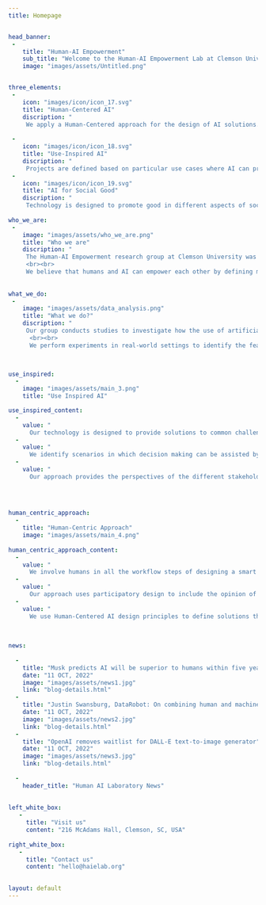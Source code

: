 ```yaml
---
title: Homepage


head_banner:
 -  
    title: "Human-AI Empowerment"
    sub_title: "Welcome to the Human-AI Empowerment Lab at Clemson University"
    image: "images/assets/Untitled.png"


three_elements:
 -
    icon: "images/icon/icon_17.svg"
    title: "Human-Centered AI"
    discription: "
     We apply a Human-Centered approach for the design of AI solutions."
   
 -
    icon: "images/icon/icon_18.svg"
    title: "Use-Inspired AI"
    discription: "
     Projects are defined based on particular use cases where AI can provide value."
 -
    icon: "images/icon/icon_19.svg"
    title: "AI for Social Good"
    discription: "
     Technology is designed to promote good in different aspects of society."
     
who_we_are:
 -
    image: "images/assets/who_we_are.png"
    title: "Who we are"
    discription: "
     The Human-AI Empowerment research group at Clemson University was founded in 2022 with the aim of studying the use of Artificial Intelligence (AI) for helping humans to achieve their goals. We conduct a Use-Inspired AI approach to understand how AI can be used in different contexts.
     <br><br>
     We believe that humans and AI can empower each other by defining mutually beneficial goals. We develop models and methods that can help machines to learn from humans by taking into account human cognitive biases and preferences. We aim to create algorithms that can optimize machine learning models according to human feedback, in order to improve the performance of the overall system."
     
     
what_we_do:
 -
    image: "images/assets/data_analysis.png"
    title: "What we do?"
    discription: "
     Our group conducts studies to investigate how the use of artificial intelligence can enhance the performance of human activities and promote well-being. We seek to use artificial intelligence from different modalities such as audio, images, text, and telemetry data to understand human behavior from natural interactions. We collect and analyze data in the workplace for identifying trends and patterns that help machines to recommend better strategies to achieve our goals. This can assist humans in the decision-making process to make judgments that are more accurately based on data.
      <br><br>
      We perform experiments in real-world settings to identify the feasibility of current technologies in the wild. We explore the limitations of technology and define mitigation strategies to create accountable solutions. These tools are evaluated by users whose feedback feed the systems for continious improvement. The main goal of our research is understand how smart tools can help people to reach new opportunities and improve their lives."
             


use_inspired:
  -
    image: "images/assets/main_3.png"
    title: "Use Inspired AI"

use_inspired_content:
  -
    value: "
      Our technology is designed to provide solutions to common challenges in multiple contexts."
  -
    value: "
      We identify scenarios in which decision making can be assisted by AI technologies."
  -
    value: "
      Our approach provides the perspectives of the different stakeholders in a process."
 
         
      

human_centric_approach:
  -
    title: "Human-Centric Approach"
    image: "images/assets/main_4.png"
  
human_centric_approach_content:
  -
    value: "
      We involve humans in all the workflow steps of designing a smart solution."
  -
    value: "
      Our approach uses participatory design to include the opinion of multiple actors."
  -
    value: "
      We use Human-Centered AI design principles to define solutions that aligns to our interests."
      
 
      
news:
 
  -
    title: "Musk predicts AI will be superior to humans within five years"
    date: "11 OCT, 2022"
    image: "images/assets/news1.jpg"
    link: "blog-details.html"
  -
    title: "Justin Swansburg, DataRobot: On combining human and machine intelligence"
    date: "11 OCT, 2022"
    image: "images/assets/news2.jpg"
    link: "blog-details.html"
  -
    title: "OpenAI removes waitlist for DALL-E text-to-image generator"
    date: "11 OCT, 2022"
    image: "images/assets/news3.jpg"
    link: "blog-details.html"
          
  -
    header_title: "Human AI Laboratory News"    
    
      
left_white_box: 
   - 
     title: "Visit us"
     content: "216 McAdams Hall, Clemson, SC, USA"
     
right_white_box:
   - 
     title: "Contact us"
     content: "hello@haielab.org"
   

layout: default
---
```


